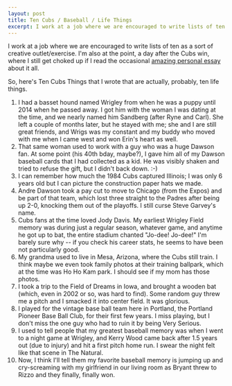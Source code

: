 ```yaml
---
layout: post
title: Ten Cubs / Baseball / Life Things
excerpt: I work at a job where we are encouraged to write lists of ten as a sort of creative outlet/exercise. I'm also at the point, a day after the Cubs win, where I still get choked up if I read the occasional amazing personal essay about it all.  
---
```


I work at a job where we are encouraged to write lists of ten as a sort of creative outlet/exercise. I'm also at the point, a day after the Cubs win, where I still get choked up if I read the occasional [amazing personal essay][essay] about it all.  

So, here's Ten Cubs Things that I wrote that are actually, probably, ten life things.

01. I had a basset hound named Wrigley from when he was a puppy until 2014 when he passed away. I got him with the woman I was dating at the time, and we nearly named him Sandberg (after Ryne and Carl). She left a couple of months later, but he stayed with me; she and I are still great friends, and Wrigs was my constant and my buddy who moved with me when I came west and won Erin's heart as well. 
02. That same woman used to work with a guy who was a huge Dawson fan. At some point (his 40th bday, maybe?), I gave him all of my Dawson baseball cards that I had collected as a kid. He was visibly shaken and tried to refuse the gift, but I didn't back down. :-)
03. I can remember how much the 1984 Cubs captured Illinois; I was only 6 years old but I can picture the construction paper hats we made. 
04. Andre Dawson took a pay cut to move to Chicago (from the Expos) and be part of that team, which lost three straight to the Padres after being up 2-0, knocking them out of the playoffs. I still curse Steve Garvey's name.
05. Cubs fans at the time loved Jody Davis. My earliest Wrigley Field memory was during just a regular season, whatever game, and anytime he got up to bat, the entire stadium chanted "Jo-dee! Jo-dee!" I'm barely sure why -- if you check his career stats, he seems to have been not particularly good.  
06. My grandma used to live in Mesa, Arizona, where the Cubs still train. I think maybe we even took family photos at their training ballpark, which at the time was Ho Ho Kam park. I should see if my mom has those photos.
07. I took a trip to the Field of Dreams in Iowa, and brought a wooden bat (which, even in 2002 or so, was hard to find). Some random guy threw me a pitch and I smacked it into center field. It was glorious.
08. I played for the vintage base ball team here in Portland, the Portland Pioneer Base Ball Club, for their first few years. I miss playing, but I don't miss the one guy who had to ruin it by being Very Serious. 
09. I used to tell people that my greatest baseball memory was when I went to a night game at Wrigley, and Kerry Wood came back after 1.5 years out (due to injury) and hit a first pitch home run. I swear the night felt like that scene in The Natural.
10. Now, I think I'll tell them my favorite baseball memory is jumping up and cry-screaming with my girlfriend in our living room as Bryant threw to Rizzo and they finally, finally won. 

[essay]: https://theringer.com/chicago-cubs-world-series-father-son-4141678e1cbf#.2c53zu660